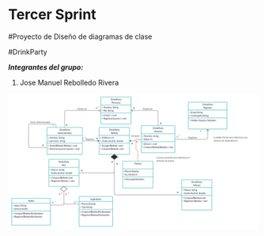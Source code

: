 # Tercer Sprint
#Proyecto de Diseño de diagramas de clase

#DrinkParty

**_Integrantes del grupo:_**

1. Jose Manuel Rebolledo Rivera


![Diagrama de Clases 2](./imagen/Diagrama_de_Clases.jpg)













